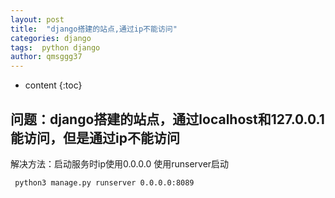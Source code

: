```yaml
---
layout: post
title:  "django搭建的站点,通过ip不能访问"
categories: django
tags:  python django
author: qmsggg37
---
```


* content
{:toc}

## 问题：django搭建的站点，通过localhost和127.0.0.1能访问，但是通过ip不能访问
解决方法：启动服务时ip使用0.0.0.0
使用runserver启动
```
 python3 manage.py runserver 0.0.0.0:8089
```
